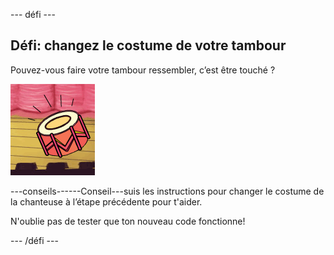 \--- défi \---

## Défi: changez le costume de votre tambour

Pouvez-vous faire votre tambour ressembler, c’est être touché ?

![capture d'écran](images/band-drum-final.png)

\---conseils\---\---Conseil\---suis les instructions pour changer le costume de la chanteuse à l’étape précédente pour t'aider.

N'oublie pas de tester que ton nouveau code fonctionne!

\--- /défi \---